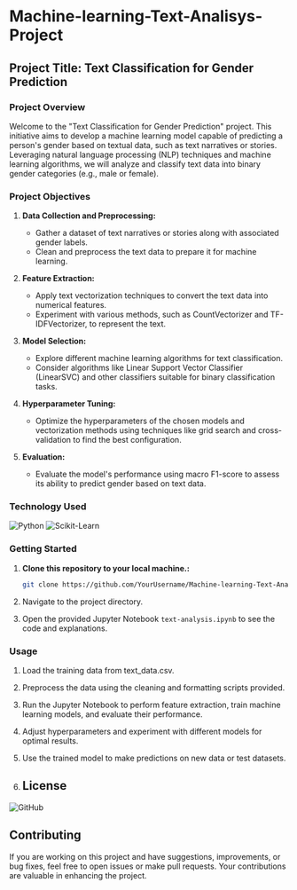 # Machine-learning-Text-Analisys-Project

## Project Title: Text Classification for Gender Prediction

### Project Overview

Welcome to the "Text Classification for Gender Prediction" project. This initiative aims to develop a machine learning model capable of predicting a person's gender based on textual data, such as text narratives or stories. Leveraging natural language processing (NLP) techniques and machine learning algorithms, we will analyze and classify text data into binary gender categories (e.g., male or female).

### Project Objectives

1. **Data Collection and Preprocessing:**
   - Gather a dataset of text narratives or stories along with associated gender labels.
   - Clean and preprocess the text data to prepare it for machine learning.

2. **Feature Extraction:**
   - Apply text vectorization techniques to convert the text data into numerical features.
   - Experiment with various methods, such as CountVectorizer and TF-IDFVectorizer, to represent the text.

3. **Model Selection:**
   - Explore different machine learning algorithms for text classification.
   - Consider algorithms like Linear Support Vector Classifier (LinearSVC) and other classifiers suitable for binary classification tasks.

4. **Hyperparameter Tuning:**
   - Optimize the hyperparameters of the chosen models and vectorization methods using techniques like grid search and cross-validation to find the best configuration.

5. **Evaluation:**
   - Evaluate the model's performance using macro F1-score to assess its ability to predict gender based on text data.

### Technology Used
<div>
  <img src='https://img.shields.io/badge/Python-3776AB?style=for-the-badge&logo=python&logoColor=white' alt='Python'/>
  <img src='https://img.shields.io/badge/Scikit_Learn-F7931E?style=for-the-badge&logo=scikit-learn&logoColor=white' alt='Scikit-Learn'/>
</div>

### Getting Started

1. **Clone this repository to your local machine.:**
   ```bash
   git clone https://github.com/YourUsername/Machine-learning-Text-Analisys-Project

2. Navigate to the project directory.

3. Open the provided Jupyter Notebook `text-analysis.ipynb` to see the code and explanations.

### Usage
1. Load the training data from text_data.csv.

2. Preprocess the data using the cleaning and formatting scripts provided.

3. Run the Jupyter Notebook to perform feature extraction, train machine learning models, and evaluate their performance.

4. Adjust hyperparameters and experiment with different models for optimal results.

5. Use the trained model to make predictions on new data or test datasets.

6. ## License

![GitHub](https://img.shields.io/github/license/ItsAlexanderPopov/Simon-game)

## Contributing

If you are working on this project and have suggestions, improvements, or bug fixes, feel free to open issues or make pull requests. Your contributions are valuable in enhancing the project.

